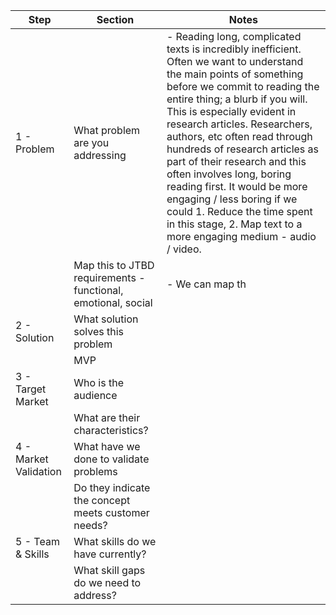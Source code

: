 
| Step                  | Section                                                       | Notes                                                                                                                                                                                                                                                                                                                                                                                                                                                                                                                                                 |
| --------------------- | ------------------------------------------------------------- | ----------------------------------------------------------------------------------------------------------------------------------------------------------------------------------------------------------------------------------------------------------------------------------------------------------------------------------------------------------------------------------------------------------------------------------------------------------------------------------------------------------------------------------------------------- |
| 1 - Problem           | What problem are you addressing                               | - Reading long, complicated texts is incredibly inefficient. Often we want to understand the main points of something before we commit to reading the entire thing; a blurb if you will. This is especially evident in research articles. Researchers, authors, etc often read through hundreds of research articles as part of their research and this often involves long, boring reading first. It would be more engaging / less boring if we could 1. Reduce the time spent in this stage, 2. Map text to a more engaging medium - audio / video. |
|                       | Map this to JTBD requirements - functional, emotional, social | - We can map th                                                                                                                                                                                                                                                                                                                                                                                                                                                                                                                                       |
| 2 - Solution          | What solution solves this problem                             |                                                                                                                                                                                                                                                                                                                                                                                                                                                                                                                                                       |
|                       | MVP                                                           |                                                                                                                                                                                                                                                                                                                                                                                                                                                                                                                                                       |
| 3 - Target Market     | Who is the audience                                           |                                                                                                                                                                                                                                                                                                                                                                                                                                                                                                                                                       |
|                       | What are their characteristics?                               |                                                                                                                                                                                                                                                                                                                                                                                                                                                                                                                                                       |
| 4 - Market Validation | What have we done to validate problems                        |                                                                                                                                                                                                                                                                                                                                                                                                                                                                                                                                                       |
|                       | Do they indicate the concept meets customer needs?            |                                                                                                                                                                                                                                                                                                                                                                                                                                                                                                                                                       |
| 5 - Team & Skills     | What skills do we have currently?                             |                                                                                                                                                                                                                                                                                                                                                                                                                                                                                                                                                       |
|                       | What skill gaps do we need to address?                        |                                                                                                                                                                                                                                                                                                                                                                                                                                                                                                                                                       |
